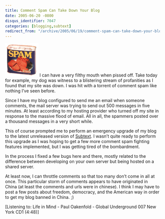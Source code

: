 ```yaml
---
title: Comment Spam Can Take Down Your Blog
date: 2005-06-20 -0800
disqus_identifier: 7047
categories: [blogging,subtext]
redirect_from: "/archive/2005/06/19/comment-spam-can-take-down-your-blog.aspx/"
---
```


![spam](/images/spam.jpg) I can have a very filthy mouth when pissed
off. Take today for example, my dog was witness to a blistering stream
of profanities as I found that my site was down. I was hit with a
torrent of comment spam like nothing I’ve seen before.

Since I have my blog configured to send me an email when someone
comments, the mail server was trying to send out 500 messages in five
minutes. At least according to my hosting provider who turned off my
site in response to the massive flood of email. All in all, the spammers
posted over a thousand messages in a very short while.

This of course prompted me to perform an emergency upgrade of my blog to
the latest unreleased version of
[Subtext](http://sourceforge.net/projects/subtext/). I wasn’t quite
ready to perform this upgrade as I was hoping to get a few more comment
spam fighting features implemented, but I was getting tired of the
bombardment.

In the process I fixed a few bugs here and there, mostly related to the
difference between developing on your own server but being hosted on a
shared server.

At least now, I can throttle comments so that too many don’t come in all
at once. This particular storm of comments appears to have originated in
China (at least the comments and urls were in chinese). I think I may
have to post a few posts about freedom, democracy, and the American way
in order to get my blog banned in China. ;)

[Listening to: Life in Mind - Paul Oakenfold - Global Underground 007
New York CD1 (4:48)]

